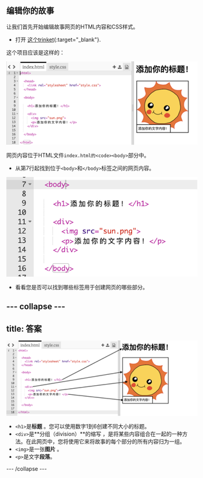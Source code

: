 ## 编辑你的故事

让我们首先开始编辑故事网页的HTML内容和CSS样式。

+ 打开 [这个trinket](http://jumpto.cc/web-story){:target="_blank"}.

这个项目应该是这样的：

![截图](images/story-starter.png)

网页内容位于HTML文件`index.html的<code><body>`部分中</code>。

+ 从第7行起找到位于`<body>`和`</body>`标签之间的网页内容。

![截图](images/story-html.png)

+ 看看您是否可以找到哪些标签用于创建网页的哪些部分。

## \--- collapse \---

## title: 答案

![截图](images/story-elements.png)

+ `<h1>`是**标题** 。您可以使用数字1到6创建不同大小的标题。
+ `<div>`是**分组（division）**的缩写 ，是将某些内容组合在一起的一种方法。在此网页中，您将使用它来将故事的每个部分的所有内容归为一组。
+ `<img>`是一张**图片** 。
+ `<p>`是文字**段落**。

\--- /collapse \---